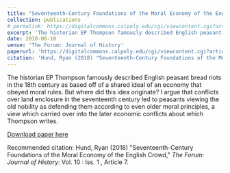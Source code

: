 ```yaml
---
title: "Seventeenth-Century Foundations of the Moral Economy of the English Crowd"
collection: publications
# permalink: https://digitalcommons.calpoly.edu/cgi/viewcontent.cgi?article=1148&context=forum
excerpt: 'The historian EP Thompson famously described English peasant bread riots in the 18th century as based off of a shared ideal of an economy that obeyed moral rules. But where did this idea originate? I argue that conflicts over land enclosure in the seventeenth century led to peasants viewing the old nobility as defending them according to even older moral principles, a view which carried over into the later economic conflicts about which Thompson writes.'
date: 2018-06-10
venue: 'The Forum: Journal of History'
paperurl: 'https://digitalcommons.calpoly.edu/cgi/viewcontent.cgi?article=1148&context=forum'
citation: 'Hund, Ryan (2018) "Seventeenth-Century Foundations of the Moral Economy of the English Crowd," <i>The Forum: Journal of History</i>: Vol. 10 : Iss. 1 , Article 7.'
---
```

The historian EP Thompson famously described English peasant bread riots in the 18th century as based off of a shared ideal of an economy that obeyed moral rules. But where did this idea originate? I argue that conflicts over land enclosure in the seventeenth century led to peasants viewing the old nobility as defending them according to even older moral principles, a view which carried over into the later economic conflicts about which Thompson writes.

[Download paper here](https://digitalcommons.calpoly.edu/cgi/viewcontent.cgi?article=1148&context=forum)

Recommended citation: Hund, Ryan (2018) "Seventeenth-Century Foundations of the Moral Economy of the English Crowd," _The Forum: Journal of History_: Vol. 10 : Iss. 1 , Article 7.